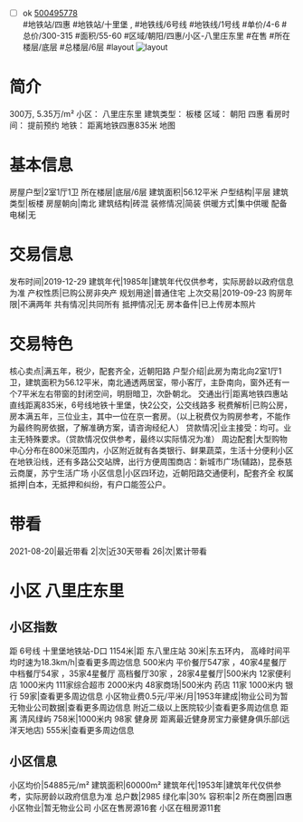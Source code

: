 - [ ] ok [500495778](https://bj.5i5j.com/ershoufang/500495778.html)  
 #地铁站/四惠 #地铁站/十里堡 ,  #地铁线/6号线 #地铁线/1号线
#单价/4-6 #总价/300-315 #面积/55-60   #区域/朝阳/四惠/小区-八里庄东里 #在售 #所在楼层/底层 #总楼层/6层 #layout 
![layout](http://image2.5i5j.com//group2/M00/CF/29/CgqJM14Ef3qAF_IJAAKZlUi7lW0171.jpg_P5.jpg) 
# 简介 
 300万,  5.35万/m² 
小区： 八里庄东里
建筑类型： 板楼
区域： 朝阳 四惠
看房时间： 提前预约
地铁： 距离地铁四惠835米 地图
# 基本信息 
 房屋户型|2室1厅1卫
所在楼层|底层/6层
建筑面积|56.12平米
户型结构|平层
建筑类型|板楼
房屋朝向|南北
建筑结构|砖混
装修情况|简装
供暖方式|集中供暖
配备电梯|无
# 交易信息 
 发布时间|2019-12-29
建筑年代|1985年|建筑年代仅供参考，实际房龄以政府信息为准
产权性质|已购公房非央产
规划用途|普通住宅
上次交易|2019-09-23
购房年限|不满两年
共有情况|共同所有
抵押情况|无
房本备件|已上传房本照片
# 交易特色 
 核心卖点|满五年，税少，配套齐全，近朝阳路
户型介绍|此房为南北向2室1厅1卫，建筑面积为56.12平米，南北通透两居室，带小客厅，主卧南向，窗外还有一个7平米左右带窗的封闭空间，明厨暗卫，次卧朝北。
交通出行|距离地铁四惠站直线距离835米，6号线地铁十里堡，快2公交，公交线路多
税费解析|已购公房，房本满五年，三位业主，其中一位在京一套房。（以上税费仅为购房参考，不能作为最终购房依据，了解准确方案，请咨询经纪人）
贷款情况|业主接受：均可。业主无特殊要求。（贷款情况仅供参考，最终以实际情况为准）
周边配套|大型购物中心分布在800米范围内，小区附近就有各类银行、鲜果蔬菜，生活十分便利小区在地铁沿线，还有多路公交站牌，出行方便周围商店：新城市广场(辅路)，昆泰慈云商厦，苏宁生活广场
小区信息|小区四环边，近朝阳路交通便利，配套齐全
权属抵押|白本，无抵押和纠纷，有户口能签公户。
# 带看 
 2021-08-20|最近带看	 2|次|近30天带看	 26|次|累计带看
# 小区 八里庄东里
## 小区指数 
 距 6号线 十里堡地铁站-D口 1154米|距 东八里庄站 30米|东五环内， 高峰时间平均时速为18.3km/h|查看更多周边信息
500米内 平价餐厅547家 ，40家4星餐厅
中档餐厅54家 ，35家4星餐厅
高档餐厅30家 ，28家4星餐厅|500米内 12家便利店
1000米内 111家综合超市
2000米内 48家商场|500米内 药店 11家
1000米内 银行 59家|查看更多周边信息
小区物业费0.5元/平米/月|1953年建成|物业公司为暂无物业公司数据|查看更多周边信息
附近二级以上医院较少|查看更多周边信息
距离 清风绿屿 758米|1000米内 98家 健身房
距离最近健身房宝力豪健身俱乐部(远洋天地店) 555米|查看更多周边信息
## 小区信息 
 小区均价|54885元/m²
建筑面积|60000m²
建筑年代|1953年|建筑年代仅供参考，实际房龄以政府信息为准
总户数|2985
绿化率|30%
容积率|2
所在商圈|四惠
小区物业|暂无物业公司
小区在售房源16套
小区在租房源11套
